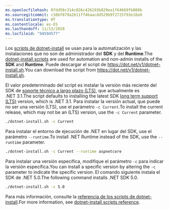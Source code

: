 ```yaml
---
ms.openlocfilehash: 07dd58c314c826c426193b829ea1f64669fb888b
ms.sourcegitcommit: c38bf879a2611ff46aacdd529b9f2725f93e18a9
ms.translationtype: HT
ms.contentlocale: es-ES
ms.lasthandoff: 11/13/2020
ms.locfileid: "94594577"
---
```


<span data-ttu-id="ff29b-101">Los [scripts de dotnet-install](../../tools/dotnet-install-script.md) se usan para la automatización y las instalaciones que no son de administrador del **SDK** y del **Runtime**.</span><span class="sxs-lookup"><span data-stu-id="ff29b-101">The [dotnet-install scripts](../../tools/dotnet-install-script.md) are used for automation and non-admin installs of the **SDK** and **Runtime**.</span></span> <span data-ttu-id="ff29b-102">Puede descargar el script de <https://dot.net/v1/dotnet-install.sh>.</span><span class="sxs-lookup"><span data-stu-id="ff29b-102">You can download the script from <https://dot.net/v1/dotnet-install.sh>.</span></span>

<span data-ttu-id="ff29b-103">El valor predeterminado del script es instalar la versión más reciente del SDK de [soporte técnico a largo plazo (LTS)](https://dotnet.microsoft.com/platform/support/policy/dotnet-core), que actualmente es .NET 3.1.</span><span class="sxs-lookup"><span data-stu-id="ff29b-103">The script defaults to installing the latest SDK [long term support (LTS)](https://dotnet.microsoft.com/platform/support/policy/dotnet-core) version, which is .NET 3.1.</span></span> <span data-ttu-id="ff29b-104">Para instalar la versión actual, que puede no ser una versión (LTS), use el parámetro `-c Current`.</span><span class="sxs-lookup"><span data-stu-id="ff29b-104">To install the current release, which may not be an (LTS) version, use the `-c Current` parameter.</span></span>

```bash
./dotnet-install.sh -c Current
```

<span data-ttu-id="ff29b-105">Para instalar el entorno de ejecución de .NET en lugar del SDK, use el parámetro `--runtime`.</span><span class="sxs-lookup"><span data-stu-id="ff29b-105">To install .NET Runtime instead of the SDK, use the `--runtime` parameter.</span></span>

```bash
./dotnet-install.sh -c Current --runtime aspnetcore
```

<span data-ttu-id="ff29b-106">Para instalar una versión específica, modifique el parámetro `-c` para indicar la versión específica.</span><span class="sxs-lookup"><span data-stu-id="ff29b-106">You can install a specific version by altering the `-c` parameter to indicate the specific version.</span></span> <span data-ttu-id="ff29b-107">El comando siguiente instala el SDK de .NET 5.0.</span><span class="sxs-lookup"><span data-stu-id="ff29b-107">The following command installs .NET SDK 5.0.</span></span>

```bash
./dotnet-install.sh -c 5.0
```

<span data-ttu-id="ff29b-108">Para más información, consulte la [referencia de los scripts de dotnet-install](../../tools/dotnet-install-script.md).</span><span class="sxs-lookup"><span data-stu-id="ff29b-108">For more information, see [dotnet-install scripts reference](../../tools/dotnet-install-script.md).</span></span>
